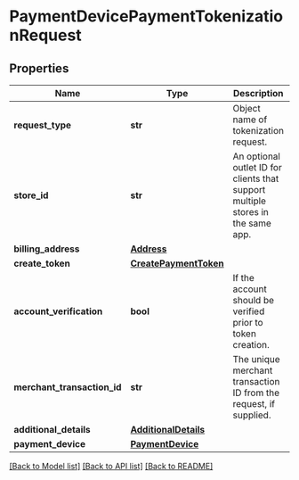 # PaymentDevicePaymentTokenizationRequest

## Properties
Name | Type | Description | Notes
------------ | ------------- | ------------- | -------------
**request_type** | **str** | Object name of tokenization request. | 
**store_id** | **str** | An optional outlet ID for clients that support multiple stores in the same app. | [optional] 
**billing_address** | [**Address**](Address.md) |  | [optional] 
**create_token** | [**CreatePaymentToken**](CreatePaymentToken.md) |  | 
**account_verification** | **bool** | If the account should be verified prior to token creation. | [optional] [default to False]
**merchant_transaction_id** | **str** | The unique merchant transaction ID from the request, if supplied. | [optional] 
**additional_details** | [**AdditionalDetails**](AdditionalDetails.md) |  | [optional] 
**payment_device** | [**PaymentDevice**](PaymentDevice.md) |  | 

[[Back to Model list]](../README.md#documentation-for-models) [[Back to API list]](../README.md#documentation-for-api-endpoints) [[Back to README]](../README.md)


